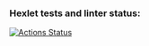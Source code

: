 ### Hexlet tests and linter status:
[![Actions Status](https://github.com/VovanGod/frontend-project-lvl1/workflows/hexlet-check/badge.svg)](https://github.com/VovanGod/frontend-project-lvl1/actions)